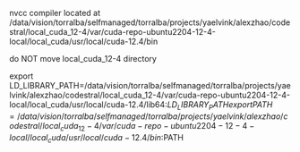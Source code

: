 nvcc compiler located at 
/data/vision/torralba/selfmanaged/torralba/projects/yaelvink/alexzhao/codestral/local_cuda_12-4/var/cuda-repo-ubuntu2204-12-4-local/local_cuda/usr/local/cuda-12.4/bin

do NOT move local_cuda_12-4 directory

export LD_LIBRARY_PATH=/data/vision/torralba/selfmanaged/torralba/projects/yaelvink/alexzhao/codestral/local_cuda_12-4/var/cuda-repo-ubuntu2204-12-4-local/local_cuda/usr/local/cuda-12.4/lib64:$LD_LIBRARY_PATH
export PATH=/data/vision/torralba/selfmanaged/torralba/projects/yaelvink/alexzhao/codestral/local_cuda_12-4/var/cuda-repo-ubuntu2204-12-4-local/local_cuda/usr/local/cuda-12.4/bin:$PATH